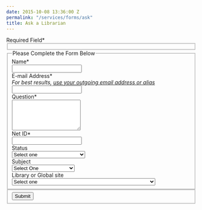 ```yaml
---
date: 2015-10-08 13:36:00 Z
permalink: "/services/forms/ask"
title: Ask a Librarian
---
```


<form action="http://www.questionpoint.org/crs/servlet/org.oclc.ask.AskPatronQuestion" method="post" name="entryform1" onsubmit="return checkIt(this)">
        <div class="required">Required Field<span>*</span></div>
        <fieldset>
          <input type="hidden" name="language" value="1" />
          <input type="hidden" name="library" value="11986" />
          <input type="hidden" name="label3" value="Location">
          <input type="hidden" name="field3" id="field3" value="FROM GENERAL NYU LIBRARIES AAL FORM">
          <input type="hidden" name="label1" value="NetID" />
          <input type="hidden" name="label4" value="Status" />
          <input type="hidden" name="label7" value="Subject" />
          <input type="hidden" name="label6" value="Global site" />
        </fieldset>
        <fieldset class="legend">
          <legend>Please Complete the Form Below</legend>
          <div>
            <label for="name" class="required">Name<span>*</span><br /></label>
            <input type="text" id="name" name="name" maxlength="255" />
          </div>
          <div>
            <label for="email" class="required">E-mail Address<span>*</span><br />
            <em>For best results, <a href="http://library.nyu.edu/ask/askapolicy.html#alias" target="_blank">use your outgoing email address or alias</a></em><br /></label>
            <input type="text" id="email" name="email" />
          </div>
          <div>
            <label for="question" class="required">Question<span>*</span><br /></label>
            <textarea id="question" name="question" rows="5"></textarea>
          </div>
          <div>
            <label for="field1" class="required">Net ID<span>*</span><br /></label>
            <input type="text" id="field1" name="field1" />
          </div>
          <div>
            <label for="field4">Status</label><br />
            <select id="field4" name="field4">
              <option value="0" selected="selected">Select one</option>
              <option value="Undergraduate">Undergraduate Student</option>
              <option value="Graduate">Graduate Student</option>
              <option value="Faculty">Faculty</option>
              <option value="Admin/Staff">Administrator/Staff</option>
              <option value="Research/Teaching Assistant">Research/Teaching Assistant</option>
              <option value="Other">Other</option>
            </select>
          </div>
          <div>
            <label for="field7">Subject</label><br />
            <select id="field7" name="field7">
              <option value="0" selected="selected">Select One</option>
              <option value="Arts and Humanities">Arts and Humanities</option>
              <option value="Business">Business</option>
              <option value="Engineering">Engineering</option>
              <option value="Government Information">Government Information</option>
              <option value="Health Sciences">Health Sciences</option>
              <option value="Sciences">Sciences</option>
              <option value="Social Sciences">Social Sciences</option>
              <option value="IFA">IFA</option>
              <option value="NYU-Poly">Bern Dibner</option>
              <option value="Other">Other</option>
            </select>
          </div>
          <div>
            <label for="field6">Library or Global site</label><br />
            <select id="field6" name="field6">
              <option value="0" selected="selected">Select one</option>
              <option value="NYC">NYC</option>
              <option value="Abu Dhabi">Abu Dhabi</option>
              <option value="Accra">Accra</option>
              <option value="Berlin">Berlin</option>
              <option value="Bern Dibner">Bern Dibner Library: NYU Polytechnic School of Engineering</option>
              <option value="Buenos Aires">Buenos Aires</option>
              <option value="Florence">Florence</option>
              <option value="London">London</option>
              <option value="Madrid">Madrid</option>
              <option value="Paris">Paris</option>
              <option value="Prague">Prague</option>
              <option value="Shanghai">Shanghai</option>
              <option value="Sydney">Sydney</option>
              <option value="Tel Aviv">Tel Aviv</option>
              <option value="DC">Washington DC</option>
              <option value="Other">Other</option>
            </select>
          </div>
        </fieldset>
        <fieldset class="submit">
          <button class="button" value="Submit" onclick="submitForm(document.entryform1)" />Submit
        </fieldset>
        </form>